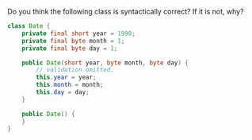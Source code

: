 Do you think the following class is syntactically correct? If it is not, why?

```java
class Date {
    private final short year = 1990;
    private final byte month = 1;
    private final byte day = 1;

    public Date(short year, byte month, byte day) {
        // validation omitted.
        this.year = year;
        this.month = month;
        this.day = day;
    }

    public Date() {
    }
}
```